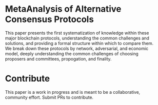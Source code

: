 # MetaAnalysis of Alternative Consensus Protocols

This paper presents the first systematization of knowledge within these major blockchain protocols, understanding the common challenges and solutions, and providing a formal structure within which to compare them. We break down these protocols by network, adversarial, and economic model, deeply understanding the common challenges of choosing proposers and committees, propogation, and finality. 

# Contribute 

This paper is a work in progress and is meant to be a collaborative, community effort. Submit PRs to contribute.
